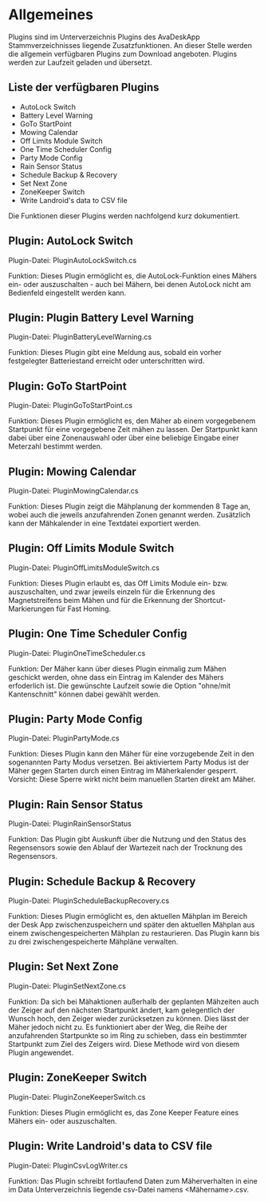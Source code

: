 # Allgemeines

Plugins sind im Unterverzeichnis Plugins des AvaDeskApp Stammverzeichnisses liegende Zusatzfunktionen.
An dieser Stelle werden die allgemein verfügbaren Plugins zum Download angeboten. Plugins werden zur Laufzeit geladen und übersetzt.

##  Liste der verfügbaren Plugins
- AutoLock Switch
- Battery Level Warning 
- GoTo StartPoint
- Mowing Calendar
- Off Limits Module Switch
- One Time Scheduler Config
- Party Mode Config
- Rain Sensor Status
- Schedule Backup & Recovery
- Set Next Zone
- ZoneKeeper Switch
- Write Landroid's data to CSV file

Die Funktionen dieser Plugins werden nachfolgend kurz dokumentiert.

##  Plugin: AutoLock Switch
Plugin-Datei: PluginAutoLockSwitch.cs

Funktion: Dieses Plugin ermöglicht es, die AutoLock-Funktion eines Mähers ein- oder auszuschalten - auch bei Mähern, bei denen AutoLock nicht am Bedienfeld eingestellt werden kann.

##  Plugin: Plugin Battery Level Warning 
Plugin-Datei: PluginBatteryLevelWarning.cs

Funktion: Dieses Plugin gibt eine Meldung aus, sobald ein vorher festgelegter Batteriestand erreicht oder unterschritten wird.

##  Plugin: GoTo StartPoint
Plugin-Datei: PluginGoToStartPoint.cs

Funktion: Dieses Plugin ermöglicht es, den Mäher ab einem vorgegebenem Startpunkt für eine vorgegebene Zeit mähen zu lassen. Der Startpunkt kann dabei über eine Zonenauswahl oder über eine beliebige Eingabe einer Meterzahl bestimmt werden. 

##  Plugin: Mowing Calendar
Plugin-Datei: PluginMowingCalendar.cs

Funktion: Dieses Plugin zeigt die Mähplanung der kommenden 8 Tage an, wobei auch die jeweils anzufahrenden Zonen genannt werden. Zusätzlich kann der Mähkalender in eine Textdatei exportiert werden.

##  Plugin: Off Limits Module Switch
Plugin-Datei: PluginOffLimitsModuleSwitch.cs

Funktion: Dieses Plugin erlaubt es, das Off Limits Module ein- bzw. auszuschalten, und zwar jeweils einzeln für die Erkennung des Magnetstreifens beim Mähen und für die Erkennung der Shortcut-Markierungen für Fast Homing.

##  Plugin: One Time Scheduler Config
Plugin-Datei: PluginOneTimeScheduler.cs

Funktion: Der Mäher kann über dieses Plugin einmalig zum Mähen geschickt werden, ohne dass ein Eintrag im Kalender des Mähers erfoderlich ist. Die gewünschte Laufzeit sowie die Option "ohne/mit Kantenschnitt" können dabei gewählt werden.

##  Plugin: Party Mode Config
Plugin-Datei: PluginPartyMode.cs

Funktion: Dieses Plugin kann den Mäher für eine vorzugebende Zeit in den sogenannten Party Modus versetzen. Bei aktiviertem Party Modus ist der Mäher gegen Starten durch einen Eintrag im Mäherkalender gesperrt. Vorsicht: Diese Sperre wirkt nicht beim manuellen Starten direkt am Mäher.

##  Plugin: Rain Sensor Status
Plugin-Datei: PluginRainSensorStatus

Funktion: Das Plugin gibt Auskunft über die Nutzung und den Status des Regensensors sowie den Ablauf der Wartezeit nach der Trocknung des Regensensors.

##  Plugin: Schedule Backup & Recovery
Plugin-Datei: PluginScheduleBackupRecovery.cs

Funktion: Dieses Plugin ermöglicht es, den aktuellen Mähplan im Bereich der Desk App zwischenzuspeichern und später den aktuellen Mähplan aus einem zwischengespeicherten Mähplan zu restaurieren. Das Plugin kann bis zu drei zwischengespeicherte Mähpläne verwalten.

##  Plugin: Set Next Zone
Plugin-Datei: PluginSetNextZone.cs

Funktion: Da sich bei Mähaktionen außerhalb der geplanten Mähzeiten auch der Zeiger auf den nächsten Startpunkt ändert, kam gelegentlich der Wunsch hoch, den Zeiger wieder zurücksetzen zu können. Dies lässt der Mäher jedoch nicht zu. Es funktioniert aber der Weg, die Reihe der anzufahrenden Startpunkte so im Ring zu schieben, dass ein bestimmter Startpunkt zum Ziel des Zeigers wird. Diese Methode wird von diesem Plugin angewendet.

##  Plugin: ZoneKeeper Switch
Plugin-Datei: PluginZoneKeeperSwitch.cs

Funktion: Dieses Plugin ermöglicht es, das Zone Keeper Feature eines Mähers ein- oder auszuschalten.

##  Plugin: Write Landroid's data to CSV file
Plugin-Datei: PluginCsvLogWriter.cs

Funktion: Das Plugin schreibt fortlaufend Daten zum Mäherverhalten in eine im Data Unterverzeichnis liegende csv-Datei namens <Mähername>.csv.
